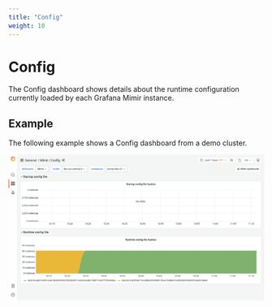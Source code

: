 ```yaml
---
title: "Config"
weight: 10
---
```


# Config

The Config dashboard shows details about the runtime configuration currently loaded by each Grafana Mimir instance.

## Example

The following example shows a Config dashboard from a demo cluster.

![Grafana Mimir config dashboard](../../../images/dashboards/mimir-config.png)
